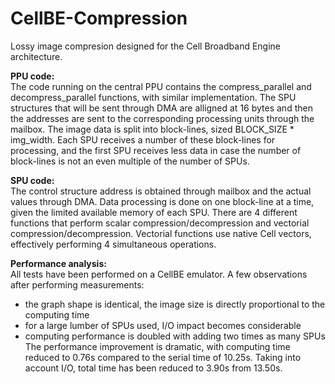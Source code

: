 # CellBE-Compression
Lossy image compresion designed for the Cell Broadband Engine architecture.

<b>PPU code:</br></b>
The code running on the central PPU contains the compress_parallel and decompress_parallel functions, with similar implementation.
The SPU structures that will be sent through DMA are alligned at 16 bytes and then the addresses are sent to the corresponding processing units through the mailbox.
The image data is split into block-lines, sized BLOCK_SIZE * img_width. Each SPU receives a number of these block-lines for processing, and the first SPU receives less data in case the number of block-lines is not an even multiple of the number of SPUs.

<b>SPU code:</br></b>
The control structure address is obtained through mailbox and the actual values through DMA.
Data processing is done on one block-line at a time, given the limited available memory of each SPU.
There are 4 different functions that perform scalar compression/decompression and vectorial compression/decompression.
Vectorial functions use native Cell vectors, effectively performing 4 simultaneous operations.

<b>Performance analysis:</br></b>
All tests have been performed on a CellBE emulator.
A few observations after performing measurements:
- the graph shape is identical, the image size is directly proportional to the computing time
- for a large lumber of SPUs used, I/O impact becomes considerable
- computing performance is doubled with adding two times as many SPUs
The performance improvement is dramatic, with computing time reduced to 0.76s compared to the serial time of 10.25s.
Taking into account I/O, total time has been reduced to 3.90s from 13.50s.
